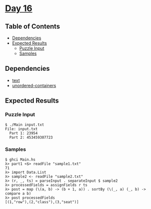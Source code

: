 # [Day 16](https://adventofcode.com/2020/day/16)

## Table of Contents

- [Dependencies](#dependencies)
- [Expected Results](#expected-results)
    + [Puzzle Input](#puzzle-input)
    + [Samples](#samples)

## Dependencies

- [text]
- [unordered-containers]

## Expected Results

### Puzzle Input

```console
$ ./Main input.txt
File: input.txt
  Part 1: 23954
  Part 2: 453459307723
```

### Samples

```console
$ ghci Main.hs
λ> part1 <$> readFile "sample1.txt"
71
λ> import Data.List
λ> sample2 <- readFile "sample2.txt"
λ> (r, _, ts) = parseInput . separateInput $ sample2
λ> processedFields = assignFields r ts
λ> post = map (\(a, b) -> (b + 1, a)) . sortBy (\(_, a) (_, b) -> compare a b)
λ> post processedFields
[(1,"row"),(2,"class"),(3,"seat")]
```

[text]: https://hackage.haskell.org/package/text
[unordered-containers]: https://hackage.haskell.org/package/unordered-containers
